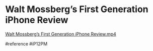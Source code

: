 # Walt Mossberg’s First Generation iPhone Review
<a href='Walt%20Mossberg%E2%80%99s%20First%20Generation%20iPhone%20Review.mp4'>Walt Mossberg’s First Generation iPhone Review.mp4</a>

#reference #iP12PM
